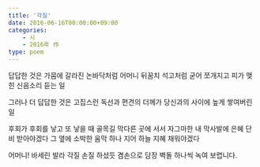 ```yaml
---
title: '각질'
date: 2016-06-16T00:00:00+09:00
categories: 
    - 시
    - 2016年 作
type: poem
---
```


답답한 것은
가뭄에 갈라진 논바닥처럼
어머니 뒤꿈치
석고처럼 굳어
쪼개지고 피가 맺힌
신음소리 듣는 일

그러나
더 답답한 것은
고집스런 독선과 편견의 더께가
당신과의 사이에
높게 쌓여버린 일

후회가 후회를 낳고 또 낳을 때
골목길 막다른 곳에 서서
자그마한 내 막사발에
은혜 단비 받아야겠다
그 옆에 소박한 움막 하나 지어
하늘 지혜 채워야겠다

어머니!
바세린 발라 각질 손질 하셨듯
겸손으로 담장 벽돌 하나씩 녹여 보렵니다.
